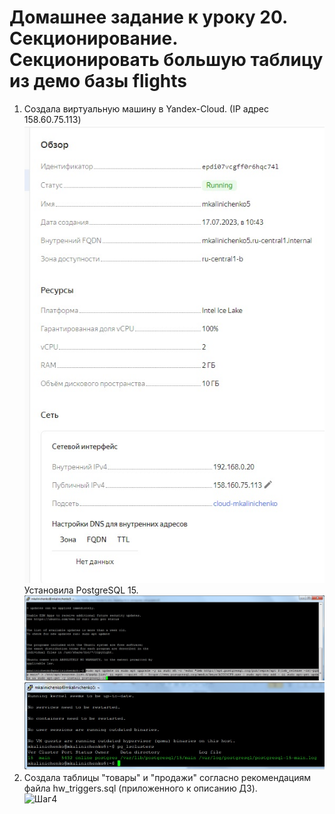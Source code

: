 # Домашнее задание к уроку 20. Секционирование. Секционировать большую таблицу из демо базы flights #   
1. Создала виртуальную машину в Yandex-Cloud. (IP адрес 158.60.75.113)   
![Шаг4](/23_01_vm.jpg)  
Установила PostgreSQL 15.   
![Шаг4](/23_02_postgres.jpg)  
![Шаг4](/23_03_cluster.jpg)  
1. Создала таблицы "товары" и "продажи" согласно рекомендациям файла hw_triggers.sql (приложенного к описанию ДЗ).   
![Шаг4](/.jpg)  
